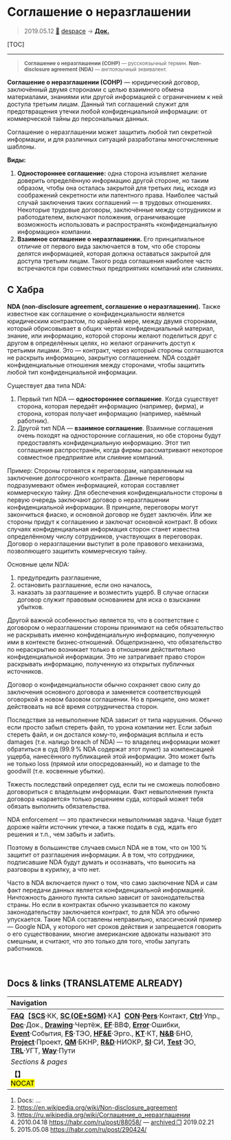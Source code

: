 # Соглашение о неразглашении
> 2019.05.12 [🚀](../index/index.md) [despace](index.md) → **[Док.](doc.md)**

[TOC]

---

> <small>**Соглашение о неразглашении (СОНР)** — русскоязычный термин. **Non-disclosure agreement (NDA)** — англоязычный эквивалент.</small>

**Соглашение о неразглашении (СОНР)** — юридический договор, заключённый двумя сторонами с целью взаимного обмена материалами, знаниями или другой информацией с ограничением к ней доступа третьим лицам. Данный тип соглашений служит для предотвращения утечки любой конфиденциальной информации: от коммерческой тайны до персональных данных.

Соглашение о неразглашении может защитить любой тип секретной информации, и для различных ситуаций разработаны многочисленные шаблоны.

**Виды:**

   1. **Одностороннее соглашение:** одна сторона изъявляет желание доверить определённую информацию другой стороне, но таким образом, чтобы она осталась закрытой для третьих лиц, исходя из соображений секретности или патентного права. Наиболее частый случай заключения таких соглашений — в трудовых отношениях. Некоторые трудовые договоры, заключённые между сотрудником и работодателем, включают положения, ограничивающие возможность использовать и распространять «конфиденциальную информацию» компании.
   1. **Взаимное соглашение о неразглашении.** Его принципиальное отличие от первого вида заключается в том, что обе стороны делятся информацией, которая должна оставаться закрытой для доступа третьим лицам. Такого рода соглашения наиболее часто встречаются при совместных предприятиях компаний или слияниях.



## С Хабра
**NDA (non-disclosure agreement, соглашение о неразглашении).** Также известное как соглашение о конфиденциальности является юридическим контрактом, по крайней мере, между двумя сторонами, который обрисовывает в общих чертах конфиденциальный материал, знание, или информацию, которой стороны желают поделиться друг с другом в определённых целях, но желают ограничить доступ к третьими лицами. Это — контракт, через который стороны соглашаются не раскрыть информацию, закрытую соглашением. NDA создаёт конфиденциальные отношения между сторонами, чтобы защитить любой тип конфиденциальной информации.

Существует два типа NDA:

   1. Первый тип NDA — **одностороннее соглашение**. Когда существует сторона, которая передаёт информацию (например, фирма), и сторона, которая получает информацию (например, наёмный работник).
   1. Другой тип NDA — **взаимное соглашение**. Взаимные соглашения очень походят на односторонние соглашения, но обе стороны будут предоставлять конфиденциальную информацию. Этот тип соглашения распространён, когда фирмы рассматривают некоторое совместное предприятие или слияние компаний.

Пример: Стороны готовятся к переговорам, направленным на заключение долгосрочного контракта. Данные переговоры подразумевают обмен информацией, которая составляет коммерческую тайну. Для обеспечения конфиденциальности стороны в первую очередь заключают договор о неразглашении конфиденциальной информации. В принципе, переговоры могут закончиться фиаско, и основной договор не будет заключён. Или же стороны придут к соглашению и заключат основной контракт. В обоих случаях конфиденциальная информация сторон станет известна определённому числу сотрудников, участвующих в переговорах. Договор о неразглашении выступит в роле правового механизма, позволяющего защитить коммерческую тайну.

Основные цели NDA:

   1. предупредить разглашение,
   2. остановить разглашение, если оно началось,
   3. наказать за разглашение и возместить ущерб. В случае огласки договор служит правовым основанием для иска о взыскании убытков.

Другой важной особенностью является то, что в соответствие с договором о неразглашении стороны принимают на себя обязательство не раскрывать именно конфиденциальную информацию, полученную ими в контексте бизнес‑отношений. Общепризнанно, что обязательство по нераскрытию возникает только в отношении действительно конфиденциальной информации. Это не затрагивает право сторон раскрывать информацию, полученную из открытых публичных источников.

Договор о конфиденциальности обычно сохраняет свою силу до заключения основного договора и заменяется соответствующей оговоркой в новом базовом соглашении. Но в принципе, оно может действовать на всё время сотрудничества сторон.

Последствия за невыполнение NDA зависит от типа нарушения. Обычно если просто забыл стереть файл, то урона компании нет. Если забыл стереть файл, и он достался кому‑то, информация всплыла и есть damages (т.е. налицо breach of NDA) — то владелец информации может обратиться в суд (99.9 % NDA содержат этот пункт) за компенсацией ущерба, нанесённого публикацией этой информации. Это может быть не только loss (прямой или опосредованный), но и damage to the goodwill (т.е. косвенные убытки).

Тяжесть последствий определяет суд, если ты не сможешь полюбовно договориться с владельцем информации. Факт невыполнения пункта договора «карается» только решением суда, который может тебя обязать выполнить обязательства.

NDA enforcement — это практически невыполнимая задача. Чаще будет дороже найти источник утечки, а также подать в суд, ждать его решения и т.п., чем забыть и забить.

Поэтому в большинстве случаев смысл NDA не в том, что он 100 % защитит от разглашения информации. А в том, что сотрудники, подписавшие NDA будут думать и осознавать, что выносить на разговоры в курилку, а что нет.

Часто в NDA включается пункт о том, что само заключение NDA и сам факт передачи данных является конфиденциальной информацией. Ничтожность данного пункта сильно зависит от законодательства страны. Но если в контрактах обычно указывается по какому законодательству заключается контракт, то для NDA это обычно упускается. Такие NDA составлены неправильно, классический пример — Google NDA, у которого нет сроков действия и запрещается говорить о его существовании, многие американские адвокаты называют это смешным, и считают, что это только для того, чтобы запугать работников.



<p style="page-break-after:always"> </p>

## Docs & links (TRANSLATEME ALREADY)
|Navigation|
|:--|
|**[FAQ](faq.md)**【**[SCS](scs.md)**·КК, **[SC (OE+SGM)](sc.md)**·КА】**[CON](contact.md)·[Pers](person.md)**·Контакт, **[Ctrl](control.md)**·Упр., **[Doc](doc.md)**·Док., **[Drawing](drawing.md)**·Чертёж, **[EF](ef.md)**·ВВФ, **[Error](error.md)**·Ошибки, **[Event](event.md)**·События, **[FS](fs.md)**·ТЭО, **[HF&E](hfe.md)**·Эрго., **[KT](kt.md)**·КТ, **[N&B](nnb.md)**·БНО, **[Project](project.md)**·Проект, **[QM](qm.md)**·БКНР, **[R&D](rnd.md)**·НИОКР, **[SI](si.md)**·СИ, **[Test](test.md)**·ЭО, **[TRL](trl.md)**·УГТ, **[Way](way.md)**·Пути|
|*Sections & pages*|
|**【[](.md)】**<br> <mark>NOCAT</mark>|

   1. Docs: …
   1. <https://en.wikipedia.org/wiki/Non-disclosure_agreement>
   1. <https://ru.wikipedia.org/wiki/Соглашение_о_неразглашении>
   1. 2010.04.18 <https://habr.com/ru/post/88058/> — [archived ❐](f/archive/20100418_1.pdf) 2019.02.21
   1. 2015.05.08 <https://habr.com/ru/post/290424/>
